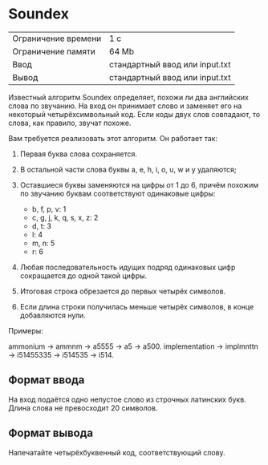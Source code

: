 # Soundex

<table>
 <tr>
    <td>Ограничение времени</td>
    <td>1 c</td>
 </tr>
 <tr>
    <td>Ограничение памяти</td>
    <td>64 Mb</td>
 </tr>
  <tr>
    <td>Ввод</td>
    <td>стандартный ввод или input.txt</td>
 </tr>
  <tr>
    <td>Вывод</td>
    <td>стандартный ввод или input.txt</td>
 </tr>
</table>

Известный алгоритм Soundex определяет, похожи ли два английских слова по звучанию. На вход он принимает слово и заменяет его на некоторый четырёхсимвольный код. Если коды двух слов совпадают, то слова, как правило, звучат похоже.

Вам требуется реализовать этот алгоритм. Он работает так:

1. Первая буква слова сохраняется.
2. В остальной части слова буквы a, e, h, i, o, u, w и y удаляются;
3. Оставшиеся буквы заменяются на цифры от 1 до 6, причём похожим по звучанию буквам соответствуют одинаковые цифры:

      * b, f, p, v: 1
      * c, g, j, k, q, s, x, z: 2
      * d, t: 3
      * l: 4
      * m, n: 5
      * r: 6

4. Любая последовательность идущих подряд одинаковых цифр сокращается до одной такой цифры.
5. Итоговая строка обрезается до первых четырёх символов.
6. Если длина строки получилась меньше четырёх символов, в конце добавляются нули.

Примеры:

ammonium → ammnm → a5555 → a5 → a500.
implementation → implmnttn → i51455335 → i514535 → i514.

## Формат ввода

На вход подаётся одно непустое слово из строчных латинских букв. Длина слова не превосходит 20 символов.

## Формат вывода

Напечатайте четырёхбуквенный код, соответствующий слову.